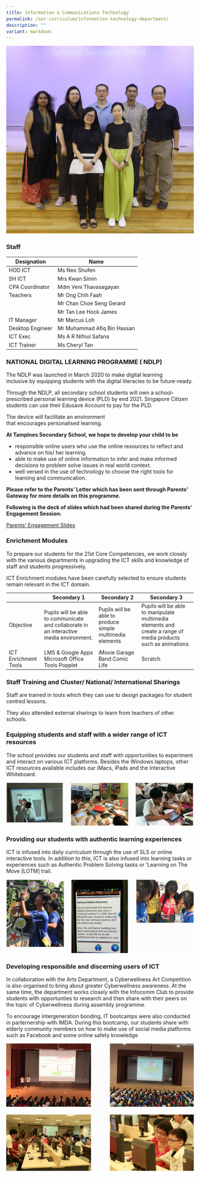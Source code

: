 ```yaml
---
title: Information & Communications Technology
permalink: /our-curriculum/information-technology-department/
description: ""
variant: markdown
---
```

![](/images/2023tpss16ict.jpg)

### Staff

| Designation | Name |
|---|---|
| HOD ICT   | Ms Neo Shufen |
| SH ICT | Mrs Kwan Simin |
| CPA Coordinator  | Mdm Veni Thavasagayan |
| Teachers  | Mr Ong Chih Faah |
|  | Mr Chan Choe Seng Gerard |
|  | Mr Tan Lee Hock James |
| IT Manager  | Mr Marcus Loh |
| Desktop Engineer  | Mr Muhammad Afiq Bin Hassan |
| ICT Exec    |  Ms A R Nifnul Safana |
| ICT Trainer  | Ms Cheryl Tan


### NATIONAL DIGITAL LEARNING PROGRAMME ( NDLP)

The NDLP was launched in March 2020 to make digital learning inclusive by equipping students with the digital literacies to be future-ready.

Through the NDLP, all secondary school students will own a school-prescribed personal learning device (PLD) by end 2021. Singapore Citizen students can use their Edusave Account to pay for the PLD.

The device will facilitate an environment that encourages personalised learning.

**At Tampines Secondary School, we hope to develop your child to be**

*   responsible online users who use the online resources to reflect and advance on his/ her learning.
*   able to make use of online information to infer and make informed decisions to problem solve issues in real world context.
*   well versed in the use of technology to choose the right tools for learning and communication.

**Please refer to the Parents’ Letter which has been sent through Parents’ Gateway for more details on this programme.**

**Following is the deck of slides which had been shared during the Parents’ Engagement Session:**

[Parents' Engagement Slides](/files/2024_TPSS_Parents_Meeting_Slides_V1.pdf)

### Enrichment Modules

To prepare our students for the 21st Core Competencies, we work closely with the various departments in upgrading the ICT skills and knowledge of staff and students progressively.

ICT Enrichment modules have been carefully selected to ensure students remain relevant in the ICT domain.

|  | Secondary 1 | Secondary 2 | Secondary 3 |
|---|---|---|---|
| Objective | Pupils will be able to communicate and collaborate in an interactive media environment. | Pupils will be able to produce simple multimedia elements | Pupils will be able to manipulate multimedia elements and create a range of media products such as animations. |
| ICT Enrichment Tools | LMS & Google Apps Microsoft Office Tools Popplet | iMovie Garage Band Comic Life | Scratch |

### Staff Training and Cluster/ National/ International Sharings
Staff are trained in tools which they can use to design packages for student centred lessons.

They also attended external sharings to learn from teachers of other schools.

### Equipping students and staff with a wider range of ICT resources
The school provides our students and staff with opportunities to experiment and interact on various ICT platforms. Besides the Windows laptops, other ICT resources available includes our iMacs, iPads and the Interactive Whiteboard.

![](/images/ict%203.png)

### Providing our students with authentic learning experiences
ICT is infused into daily curriculum through the use of SLS or online interactive tools. In addition to this, ICT is also infused into learning tasks or experiences such as Authentic Problem Solving tasks or ‘Learning on The Move \[LOTM\] trail.

![](/images/ict%204.png)

### Developing responsible and discerning users of ICT
In collaboration with the Arts Department, a Cyberwellness Art Competition is also organised to bring about greater Cyberwellness awareness. At the same time, the department works closely with the Infocomm Club to provide students with opportunties to research and then share with their peers on the topic of Cyberwellness during assembly programme.

To encourage intergeneration bonding, IT bootcamps were also conducted in parternership with IMDA. During this bootcamp, our students share with elderly community members on how to make use of social media platforms such as Facebook and some online safety knowledge

![](/images/ict%205.png)